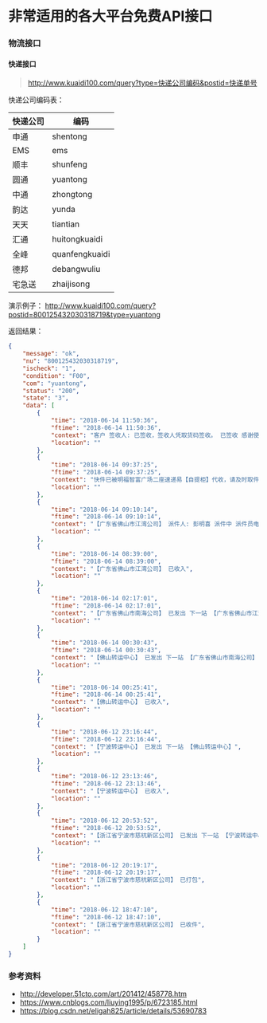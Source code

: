 # 非常适用的各大平台免费API接口

### 物流接口

#### 快递接口

> http://www.kuaidi100.com/query?type=快递公司编码&postid=快递单号

快递公司编码表：

快递公司 | 编码
---|---
申通|shentong
EMS|ems
顺丰|shunfeng
圆通|yuantong
中通|zhongtong
韵达|yunda
天天|tiantian
汇通|huitongkuaidi
全峰|quanfengkuaidi
德邦|debangwuliu
宅急送|zhaijisong

演示例子：
http://www.kuaidi100.com/query?postid=800125432030318719&type=yuantong

返回结果：
```json
{
    "message": "ok",
    "nu": "800125432030318719",
    "ischeck": "1",
    "condition": "F00",
    "com": "yuantong",
    "status": "200",
    "state": "3",
    "data": [
        {
            "time": "2018-06-14 11:50:36",
            "ftime": "2018-06-14 11:50:36",
            "context": "客户 签收人: 已签收，签收人凭取货码签收。 已签收 感谢使用圆通速递，期待再次为您服务",
            "location": ""
        },
        {
            "time": "2018-06-14 09:37:25",
            "ftime": "2018-06-14 09:37:25",
            "context": "快件已被明福智富广场二座速递易【自提柜】代收，请及时取件。有问题请联系派件员15295855857",
            "location": ""
        },
        {
            "time": "2018-06-14 09:10:14",
            "ftime": "2018-06-14 09:10:14",
            "context": "【广东省佛山市江湾公司】 派件人: 彭明喜 派件中 派件员电话15295855857",
            "location": ""
        },
        {
            "time": "2018-06-14 08:39:00",
            "ftime": "2018-06-14 08:39:00",
            "context": "【广东省佛山市江湾公司】 已收入",
            "location": ""
        },
        {
            "time": "2018-06-14 02:17:01",
            "ftime": "2018-06-14 02:17:01",
            "context": "【广东省佛山市南海公司】 已发出 下一站 【广东省佛山市江湾公司】",
            "location": ""
        },
        {
            "time": "2018-06-14 00:30:43",
            "ftime": "2018-06-14 00:30:43",
            "context": "【佛山转运中心】 已发出 下一站 【广东省佛山市南海公司】",
            "location": ""
        },
        {
            "time": "2018-06-14 00:25:41",
            "ftime": "2018-06-14 00:25:41",
            "context": "【佛山转运中心】 已收入",
            "location": ""
        },
        {
            "time": "2018-06-12 23:16:44",
            "ftime": "2018-06-12 23:16:44",
            "context": "【宁波转运中心】 已发出 下一站 【佛山转运中心】",
            "location": ""
        },
        {
            "time": "2018-06-12 23:13:46",
            "ftime": "2018-06-12 23:13:46",
            "context": "【宁波转运中心】 已收入",
            "location": ""
        },
        {
            "time": "2018-06-12 20:53:52",
            "ftime": "2018-06-12 20:53:52",
            "context": "【浙江省宁波市慈杭新区公司】 已发出 下一站 【宁波转运中心】",
            "location": ""
        },
        {
            "time": "2018-06-12 20:19:17",
            "ftime": "2018-06-12 20:19:17",
            "context": "【浙江省宁波市慈杭新区公司】 已打包",
            "location": ""
        },
        {
            "time": "2018-06-12 18:47:10",
            "ftime": "2018-06-12 18:47:10",
            "context": "【浙江省宁波市慈杭新区公司】 已收件",
            "location": ""
        }
    ]
}
```

### 参考资料
- http://developer.51cto.com/art/201412/458778.htm
- https://www.cnblogs.com/liuying1995/p/6723185.html
- https://blog.csdn.net/eligah825/article/details/53690783

